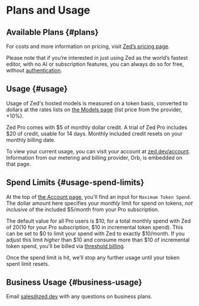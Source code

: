 # Plans and Usage

## Available Plans {#plans}

For costs and more information on pricing, visit [Zed’s pricing page](https://zed.dev/pricing).

Please note that if you’re interested in just using Zed as the world’s fastest editor, with no AI or subscription features, you can always do so for free, without [authentication](../accounts.md).

## Usage {#usage}

Usage of Zed's hosted models is measured on a token basis, converted to dollars at the rates lists on [the Models page](./models.md) (list price from the provider, +10%).

Zed Pro comes with $5 of monthly dollar credit. A trial of Zed Pro includes $20 of credit, usable for 14 days. Monthly included credit resets on your monthly billing date.

To view your current usage, you can visit your account at [zed.dev/account](https://zed.dev/account). Information from our metering and billing provider, Orb, is embedded on that page.

## Spend Limits {#usage-spend-limits}

At the top of [the Account page](https://zed.dev/account), you'll find an input for `Maximum Token Spend`. The dollar amount here specifies your _monthly_ limit for spend on tokens, _not inclusive_ of the included $5/month from your Pro subscription.

The default value for all Pro users is $10, for a total monthly spend with Zed of $20 ($10 for your Pro subscription, $10 in incremental token spend). This can be set to $0 to limit your spend with Zed to exactly $10/month. If you adjust this limit _higher_ than $10 and consume more than $10 of incremental token spend, you'll be billed via [threshold billing](./billing.md#threshold-billing).

Once the spend limit is hit, we’ll stop any further usage until your token spent limit resets.

## Business Usage {#business-usage}

Email [sales@zed.dev](mailto:sales@zed.dev) with any questions on business plans.

